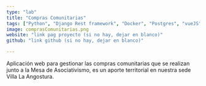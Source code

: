```yaml
---
type: "lab"
title: "Compras Comunitarias"
tags: ["Python", "Django Rest framework", "Docker", "Postgres", "vueJS"]
image: comprasComunitarias.png
website: "link pag proyecto (si no hay, dejar en blanco)"
github: "link github (si no hay, dejar en blanco)"

---
```


Aplicación web para gestionar las compras comunitarias que se realizan junto a la Mesa de Asociativismo, es un aporte territorial en nuestra sede Villa La Angostura.